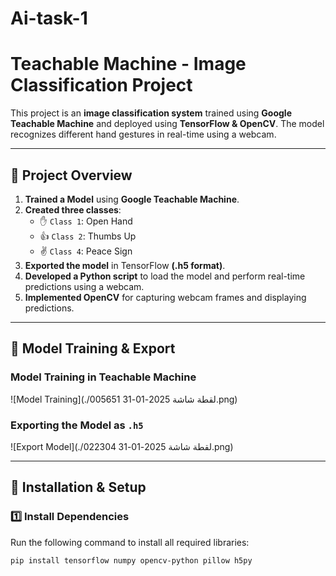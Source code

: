 # Ai-task-1

# Teachable Machine - Image Classification Project

This project is an **image classification system** trained using **Google Teachable Machine** and deployed using **TensorFlow & OpenCV**. The model recognizes different hand gestures in real-time using a webcam.

---

## 🚀 **Project Overview**
1. **Trained a Model** using **Google Teachable Machine**.
2. **Created three classes**:
   - ✋ `Class 1`: Open Hand
   - 👍 `Class 2`: Thumbs Up
   - ✌ `Class 4`: Peace Sign
3. **Exported the model** in TensorFlow **(.h5 format)**.
4. **Developed a Python script** to load the model and perform real-time predictions using a webcam.
5. **Implemented OpenCV** for capturing webcam frames and displaying predictions.

---

## 📸 **Model Training & Export**
### **Model Training in Teachable Machine**
![Model Training](./لقطة شاشة 2025-01-31 005651.png)

### **Exporting the Model as `.h5`**
![Export Model](./لقطة شاشة 2025-01-31 022304.png)

---

## 🔧 **Installation & Setup**
### **1️⃣ Install Dependencies**
Run the following command to install all required libraries:
```bash
pip install tensorflow numpy opencv-python pillow h5py
